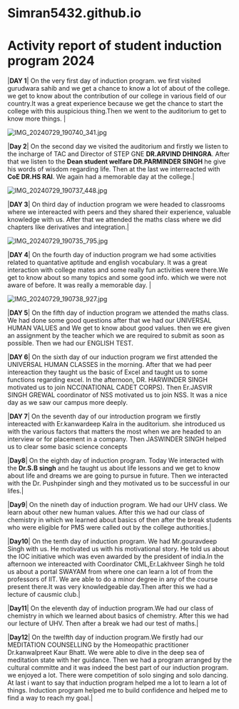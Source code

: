 # Simran5432.github.io
# Activity report of student induction program 2024


|**DAY 1**| On the very first day of induction program. we first visited gurudwara sahib and we get a chance to know a lot of about of the college. we get to know about the contribution of our college in various field of our country.It was a great experience because we get the chance to start the college with this auspicious thing.Then we went to the auditorium  to get to know more things. |

![IMG_20240729_190740_341.jpg](https://github.com/user-attachments/assets/3d44ac96-ee3b-4771-a691-3cb224622b88)



|**Day 2**| On the second day we visited the auditorium and firstly we listen to the incharge of TAC and Director of STEP GNE **DR.ARVIND DHINGRA**. After that we listen to the **Dean student welfare DR.PARMINDER SINGH** he give his words of wisdom regarding life. Then at the last we interreacted with **CoE DR.HS RAI**. We again had a memorable day at the college.|

![IMG_20240729_190737_448.jpg](https://github.com/user-attachments/assets/ff3cca56-c175-4579-9bfa-2c30ce0429fb)


|**DAY 3**| On third day of induction program we were headed to classrooms where we intereacted with peers and they shared their experience, valuable knowledge with us. After that we attended the maths class where we did chapters like derivatives and integration.|

![IMG_20240729_190735_795.jpg](https://github.com/user-attachments/assets/1d6d5300-14cd-4246-87cb-1c5a33e58c04)


|**DAY 4**| On the fourth day of induction program we had some activities related to quantative aptitude and english vocabulary. It was a great interaction with college mates and some really fun activities were there.We get to know about so many topics and some good info. which we were not aware of before. It was really a memorable day. |

![IMG_20240729_190738_927.jpg](https://github.com/user-attachments/assets/e8d40b3c-0863-41d0-934c-3b532b3c314a)

|**DAY 5**| On the fifth day of induction program we attended the maths class. We had done some good questions after that we had our UNIVERSAL HUMAN VALUES and We get to know about good values. then we ere given an assignment by the teacher which we are required to submit as soon as possible. Then we had our ENGLISH TEST.

|**DAY 6**| On the sixth day of our induction program we first attended the UNIVERSAL HUMAN CLASSES in the morning. After that we had peer intereaction they taught us the basic of Excel and taught us to some functions regarding excel. In the afternoon, DR. HARWINDER SINGH motivated us to join NCC(NATIONAL CADET CORPS). Then Er.JASVIR SINGH GREWAL coordinator of NSS motivated us to join NSS. It was a nice day as we saw our campus more deeply.

|**DAY 7**| On the seventh day of our introduction program we firstly intereacted with Er.kanwardeep Kalra in the auditorium. she introduced us with the various factors that matters the most when we are headed to an interview or for placement in a company. Then JASWINDER SINGH helped us to clear some basic science concepts

|**Day8**| On the eighth day of induction program. Today We interacted with the **Dr.S.B singh** and he taught us about life lessons and we get to know about life and dreams we are going to pursue in future. Then we interacted with the Dr. Pushpinder singh and they motivated us to be successful in our lifes.|

|**Day9**| On the nineth day of induction program. We had our UHV class. We learn about other new human values. After this we had our class of chemistry in which we learned about basics of then after the break students who were eligible for PMS were called out by the college authorities.|

|**Day10**| On the tenth day of induction program. We had Mr.gouravdeep Singh with us. He motivated us with his motivational story. He told us about the IOC initiative which was even awarded by the president of india.In the afternoon we intereacted with Coordinator CML,Er.Lakhveer Singh he told us about a portal SWAYAM from where one can learn a lot of from the professors of IIT. We are able to do a minor degree in any of the course present there.It was very knowledgeable day.Then after this we had a lecture of causmic club.|

|**Day11**| On the eleventh day of induction program.We had our class of chemistry in which we learned about basics of chemistry. After this we had our lecture of UHV. Then after a break we had our test of maths.|

|**Day12**| On the twelfth day of induction program.We firstly had our MEDITATION COUNSELLING by the Homeopathic practitioner Dr.kanwalpreet Kaur Bhatt. We were able to dive in the deep sea of meditation state with her guidance. Then we had a program arranged by the cultural committe and it was indeed the best part of our induction program. we enjoyed a lot. There were competition of solo singing and solo dancing. At last i want to say that induction program helped me a lot to learn a lot of things. Induction program helped me to build confidence and helped me to find a way to reach my goal.|
